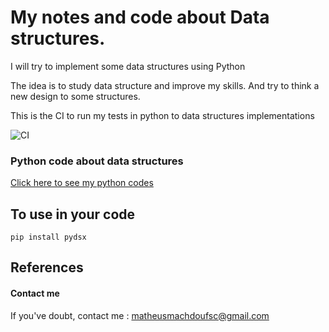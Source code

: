 # My notes and code about Data structures.


I will try to implement some data structures using Python

The idea is to study data structure and improve my skills. And try to think a new
design to some structures.

This is the CI to run my tests in python to data structures implementations

![CI](https://github.com/xico-labs/data_structures_and_algorithms_py/workflows/CI/badge.svg?branch=master)


### Python code about data structures

[Click here to see my python codes]('./data_structures')

## To use in your code

```
pip install pydsx
```

## References


#### Contact me

If you've doubt, contact me : matheusmachdoufsc@gmail.com



